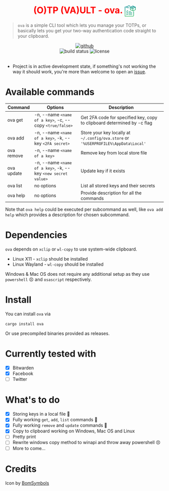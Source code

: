 <h1 align="center" style="color: red">
  (O)TP (VA)ULT - ova. <img alt="clipboard" src="readme_items/clipboard.svg" height="35" width="35" align="center"/>
</h1>

> <code>ova</code> is a simple CLI tool which lets you manage your TOTPs, or basically lets you get your two-way authentication code straight to your clipboard.

<div align="center">
  <a href="https://github.com/gpskwlkr/ova">
     <img alt="github" src="https://img.shields.io/badge/github-gpskwlkr/ova-50C878?style=for-the-badge&labelColor=555555&logo=github">
  </a>
</div>

<div align="center">
  <a href="https://github.com/gpskwlkr/ova/actions/workflows/ci.yml" style="text-decoration: none;">
    <img alt="build status" src="https://img.shields.io/github/actions/workflow/status/clap-rs/clap/ci.yml?branch=master&style=for-the-badge">
  </a>
  <a href="LICENSE" style="text-decoration: none;">
    <img alt="license" src="https://img.shields.io/badge/license-MIT-blue?style=for-the-badge">
  </a>
</div>

<div align="center">
  <a href="https://crates.io/crates/ova" style="text-decoration: none;">
    <img alt="" src="https://img.shields.io/crates/v/ova?style=for-the-badge">
  </a>
  
  <a href="https://crates.io/crates/ova" style="text-decoration: none;">
    <img alt="" src="https://img.shields.io/crates/d/ova?style=for-the-badge">
  </a>
  
  <a href="https://coveralls.io/github/gpskwlkr/ova?branch=master" style="text-decoration: none;">
    <img alt="" src="https://img.shields.io/coverallsCoverage/github/gpskwlkr/ova.svg?branch=master&style=for-the-badge">
  </a>
</div>


- Project is in active development state, if something's not working the way it should work, you're more than welcome to open an [issue](https://github.com/gpskwlkr/ova/issues).

# Available commands

| Command | Options | Description |
| --- | --- | --- |
| ova get | -n, --name `<name of a key>`, -c, --copy `<true/false>` | Get 2FA code for specified key, copy to clipboard determined by -c flag |
| ova add | -n, --name `<name of a key>`, -k, --key `<2FA secret>` | Store your key locally at `~/.config/ova.store` or `'%USERPROFILE%\AppData\Local'` |
| ova remove | -n, --name `<name of a key>` | Remove key from local store file |
| ova update | -n, --name `<name of a key>`, -k, --key `<new secret value>` | Update key if it exists |
| ova list | no options | List all stored keys and their secrets |
| ova help | no options | Provide description for all the commands |
  
Note that `ova help` could be executed per subcommand as well, like `ova add help` which provides a description for chosen subcommand.

# Dependencies

`ova` depends on `xclip` or `wl-copy` to use system-wide clipboard.

- Linux X11 - `xclip` should be installed
- Linux Wayland - `wl-copy` should be installed

Windows & Mac OS does not require any additional setup as they use `powershell` :persevere: and `osascript` respectively.

# Install

You can install `ova` via

`cargo install ova`

Or use precompiled binaries provided as releases.

# Currently tested with

- [x] Bitwarden
- [x] Facebook
- [ ] Twitter

# What's to do

- [x] Storing keys in a local file :tada:
- [x] Fully working `get`, `add`, `list` commands :tada:
- [x] Fully working `remove` and `update` commands :tada:
- [x] Copy to clipboard working on Windows, Mac OS and Linux
- [ ] Pretty print
- [ ] Rewrite windows copy method to winapi and throw away powershell :persevere:
- [ ] More to come...

# Credits

Icon by [BomSymbols](https://thenounproject.com/korawan_m/)
